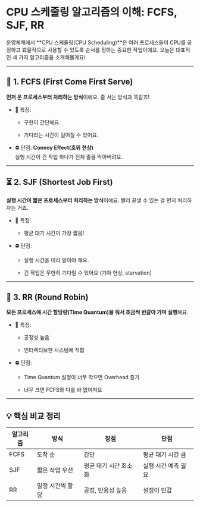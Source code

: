 # **CPU 스케줄링 알고리즘의 이해: FCFS, SJF, RR**

운영체제에서 **CPU 스케줄링(CPU Scheduling)**은 여러 프로세스들이 CPU를 공정하고 효율적으로 사용할 수 있도록 순서를 정하는 중요한 작업이에요. 오늘은 대표적인 세 가지 알고리즘을 소개해볼게요!

---

## 🧾 1. FCFS (First Come First Serve)

**먼저 온 프로세스부터 처리하는 방식**이에요. 줄 서는 방식과 똑같죠!

- 📌 특징:
    
    - 구현이 간단해요.
        
    - 기다리는 시간이 길어질 수 있어요.
        
- ⛔ 단점: **Convoy Effect(호위 현상)**  
    실행 시간이 긴 작업 하나가 전체 줄을 막아버려요.
    

---

## ⏳ 2. SJF (Shortest Job First)

**실행 시간이 짧은 프로세스부터 처리하는 방식**이에요. 빨리 끝낼 수 있는 걸 먼저 처리하자는 거죠.

- 📌 특징:
    
    - 평균 대기 시간이 가장 짧음!
        
- ⛔ 단점:
    
    - 실행 시간을 미리 알아야 해요.
        
    - 긴 작업은 무한히 기다릴 수 있어요 (기아 현상, starvation)
        

---

## 🔄 3. RR (Round Robin)

**모든 프로세스에 시간 할당량(Time Quantum)을 줘서 조금씩 번갈아 가며 실행**해요.

- 📌 특징:
    
    - 공정성 높음
        
    - 인터랙티브한 시스템에 적합
        
- ⛔ 단점:
    
    - Time Quantum 설정이 너무 작으면 Overhead 증가
        
    - 너무 크면 FCFS와 다를 바 없어져요
        

---

## 💡 핵심 비교 정리

|알고리즘|방식|장점|단점|
|---|---|---|---|
|FCFS|도착 순|간단|평균 대기 시간 큼|
|SJF|짧은 작업 우선|평균 대기 시간 최소화|실행 시간 예측 필요|
|RR|일정 시간씩 할당|공정, 반응성 높음|설정이 민감|
